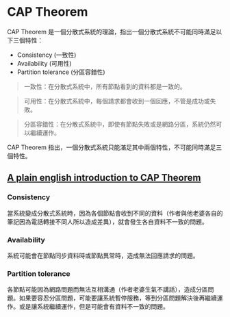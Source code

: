 # CAP Theorem

CAP Theorem 是一個分散式系統的理論，指出一個分散式系統不可能同時滿足以下三個特性：

- Consistency (一致性)
- Availability (可用性)
- Partition tolerance (分區容錯性)

> 一致性：在分散式系統中，所有節點看到的資料都是一致的。

> 可用性：在分散式系統中，每個請求都會收到一個回應，不管是成功或失敗。

> 分區容錯性：在分散式系統中，即使有節點失敗或是網路分區，系統仍然可以繼續運作。  

CAP Theorem 指出，一個分散式系統只能滿足其中兩個特性，不可能同時滿足三個特性。


## [A plain english introduction to CAP Theorem](http://ksat.me/a-plain-english-introduction-to-cap-theorem)

### Consistency

當系統變成分散式系統時，因為各個節點會收到不同的資料（作者與他老婆各自的筆記因為電話轉接不同人所以造成差異），就會發生各自資料不一致的問題。

### Availability

系統可能會在節點同步資料時或節點異常時，造成無法回應請求的問題。

### Partition tolerance

各節點可能因為網路問題而無法互相溝通（作者老婆生氣不講話），造成分區問題。如果要容忍分區問題，可能要讓系統暫停服務，等到分區問題解決後再繼續運作。或是讓系統繼續運作，但是可能會有資料不一致的問題。

